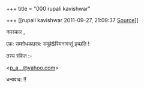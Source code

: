 +++
title = "000 rupali kavishwar"

+++
[[rupali kavishwar	2011-09-27, 21:09:37 [Source](https://groups.google.com/g/bvparishat/c/M_YuW0Jcf0A)]]



नमस्कार ,

एक: सम्शोधकछात्र: समुहे$स्मिनागन्तुं इच्छति !

तस्य संकेत :-  

\<[p_a...@yahoo.com]()\>

धन्यवाद: !!

